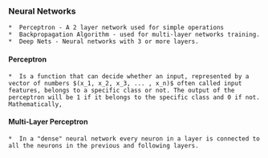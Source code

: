 ### Neural Networks
    *  Perceptron - A 2 layer network used for simple operations
    *  Backpropagation Algorithm - used for multi-layer networks training.
    *  Deep Nets - Neural networks with 3 or more layers.
 
#### Perceptron
    *  Is a function that can decide whether an input, represented by a vector of numbers $(x_1, x_2, x_3, ... , x_n)$ often called input features, belongs to a specific class or not. The output of the perceptron will be 1 if it belongs to the specific class and 0 if not. Mathematically,

#### Multi-Layer Perceptron
    *  In a "dense" neural network every neuron in a layer is connected to all the neurons in the previous and following layers.
